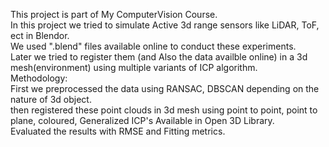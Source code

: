 This project is part of My ComputerVision Course. </br>
In this project we tried to simulate Active 3d range sensors like LiDAR, ToF, ect in Blendor. </br>
We used ".blend" files available online to conduct these experiments. </br>
Later we tried to register them (and Also the data availble online) in a 3d mesh(environment) using multiple variants of ICP algorithm. </br>
Methodology: </br>
First we preprocessed the data using RANSAC, DBSCAN depending on the nature of 3d object. </br>
then registered these point clouds in 3d mesh using point to point, point to plane, coloured, Generalized ICP's Available in Open 3D Library. </br>
Evaluated the results with RMSE and Fitting metrics. </br>
